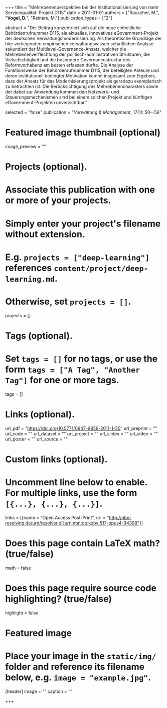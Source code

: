 +++
title = "Mehrebenenperspektive bei der Institutionalisierung von mehr Servicequalität: Projekt D115"
date = 2011-01-01
authors = ["Rauscher, M.", "**Vogel, D.**", "Reiners, M."]
publication_types = ["2"]

abstract = "Der Beitrag konzentriert sich auf die neue einheitliche Behördenrufnummer D115, als aktuelles, innovatives eGovernment-Projekt der deutschen Verwaltungsmodernisierung. Als theoretische Grundlage der hier vorliegenden empirischen verwaltungswissen schaftlichen Analyse sekundiert der Multilevel-Governance-Ansatz, welcher die Mehrebenenverflechtung der politisch-administrativen Strukturen, die Vielschichtigkeit und die besondere Governancestruktur des Reformvorhabens am besten erfassen dürfte. Die Analyse der Funktionsweise der Behördenrufnummer D115, der beteiligten Akteure und deren institutionell bedingter Motivation kommt insgesamt zum Ergebnis, dass der Ansatz für das Modernisierungsprojekt als geradezu exemplarisch zu betrachten ist. Die Berücksichtigung des Mehrebenencharakters sowie der dabei zur Anwendung kommen den Netzwerk- und Steuerungsmechanismen sind bei einem solchen Projekt und künftigen eGovernment-Projekten unverzichtbar."

selected = "false"
publication = "*Verwaltung & Management*, 17(1): 50--56"

# Featured image thumbnail (optional)
image_preview = ""

# Projects (optional).
#   Associate this publication with one or more of your projects.
#   Simply enter your project's filename without extension.
#   E.g. `projects = ["deep-learning"]` references `content/project/deep-learning.md`.
#   Otherwise, set `projects = []`.
projects = []

# Tags (optional).
#   Set `tags = []` for no tags, or use the form `tags = ["A Tag", "Another Tag"]` for one or more tags.
tags = []

# Links (optional).
url_pdf = "https://doi.org/10.5771/0947-9856-2011-1-50"
url_preprint = ""
url_code = ""
url_dataset = ""
url_project = ""
url_slides = ""
url_video = ""
url_poster = ""
url_source = ""

# Custom links (optional).
#   Uncomment line below to enable. For multiple links, use the form `[{...}, {...}, {...}]`.
links = [{name = "Open Access Post-Print", url = "http://nbn-resolving.de/urn/resolver.pl?urn:nbn:de:kobv:517-opus4-94399"}]

# Does this page contain LaTeX math? (true/false)
math = false

# Does this page require source code highlighting? (true/false)
highlight = false

# Featured image
# Place your image in the `static/img/` folder and reference its filename below, e.g. `image = "example.jpg"`.
[header]
image = ""
caption = ""

+++

